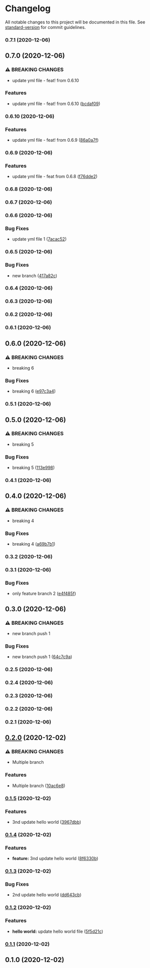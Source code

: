 # Changelog

All notable changes to this project will be documented in this file. See [standard-version](https://github.com/conventional-changelog/standard-version) for commit guidelines.

### 0.7.1 (2020-12-06)

## 0.7.0 (2020-12-06)


### ⚠ BREAKING CHANGES

* update yml file - feat! from 0.6.10

### Features

* update yml file - feat! from 0.6.10 ([bcdaf09](https://github.com/murad357/java-maven-standard-version-sample-master/commit/bcdaf090fb2b8e4b1edfadb6ffd6efbc1286bd44))

### 0.6.10 (2020-12-06)


### Features

* update yml file - feat! from 0.6.9 ([86a0a7f](https://github.com/murad357/java-maven-standard-version-sample-master/commit/86a0a7f1cf837028e69758381b521da4cd9bf841))

### 0.6.9 (2020-12-06)


### Features

* update yml file - feat from 0.6.8 ([f76dde2](https://github.com/murad357/java-maven-standard-version-sample-master/commit/f76dde26cc8c9e6bf79a763b51a794501a43bd66))

### 0.6.8 (2020-12-06)

### 0.6.7 (2020-12-06)

### 0.6.6 (2020-12-06)

### Bug Fixes

* update yml file 1 ([7acac52](https://github.com/murad357/java-maven-standard-version-sample-master/commit/7acac5265db0076ea8ee4bc873fcc6eb9e82b427))

### 0.6.5 (2020-12-06)


### Bug Fixes

* new branch ([417a82c](https://github.com/murad357/java-maven-standard-version-sample-master/commit/417a82cd35a590fa761beb0480b5f950a8c04b3e))

### 0.6.4 (2020-12-06)

### 0.6.3 (2020-12-06)

### 0.6.2 (2020-12-06)

### 0.6.1 (2020-12-06)

## 0.6.0 (2020-12-06)


### ⚠ BREAKING CHANGES

* breaking 6

### Bug Fixes

* breaking 6 ([e97c3a4](https://github.com/murad357/java-maven-standard-version-sample-master/commit/e97c3a47179ce73777aee7b690776eff13414d51))

### 0.5.1 (2020-12-06)

## 0.5.0 (2020-12-06)


### ⚠ BREAKING CHANGES

* breaking 5

### Bug Fixes

* breaking 5 ([113e998](https://github.com/murad357/java-maven-standard-version-sample-master/commit/113e99881a201bdeaab90aa06f74a4df6eead558))

### 0.4.1 (2020-12-06)

## 0.4.0 (2020-12-06)


### ⚠ BREAKING CHANGES

* breaking 4

### Bug Fixes

* breaking 4 ([a69b7b1](https://github.com/murad357/java-maven-standard-version-sample-master/commit/a69b7b133b0c59c15d97caed7756806d7331ddfe))

### 0.3.2 (2020-12-06)

### 0.3.1 (2020-12-06)


### Bug Fixes

* only feature branch 2 ([e4f485f](https://github.com/murad357/java-maven-standard-version-sample-master/commit/e4f485fd3a38b2f8d82718a3b4109c78f3d0e0e1))

## 0.3.0 (2020-12-06)


### ⚠ BREAKING CHANGES

* new branch push 1

### Bug Fixes

* new branch push 1 ([64c7c9a](https://github.com/murad357/java-maven-standard-version-sample-master/commit/64c7c9a1360334204782ba0ee6bce015d6b78396))

### 0.2.5 (2020-12-06)

### 0.2.4 (2020-12-06)

### 0.2.3 (2020-12-06)

### 0.2.2 (2020-12-06)

### 0.2.1 (2020-12-06)

## [0.2.0](https://github.com/murad357/java-maven-standard-version-sample-master/compare/v0.1.5...v0.2.0) (2020-12-02)


### ⚠ BREAKING CHANGES

* Multiple branch

### Features

* Multiple branch ([10ac6e8](https://github.com/murad357/java-maven-standard-version-sample-master/commit/10ac6e800c6e473d54b895c4748ee155a7ca6b7c))

### [0.1.5](https://github.com/murad357/java-maven-standard-version-sample-master/compare/v0.1.4...v0.1.5) (2020-12-02)


### Features

* 3nd update hello world ([3967dbb](https://github.com/murad357/java-maven-standard-version-sample-master/commit/3967dbb21c9b55f6186b1f4c263075d1f4c2d80f))

### [0.1.4](https://github.com/murad357/java-maven-standard-version-sample-master/compare/v0.1.3...v0.1.4) (2020-12-02)


### Features

* **feature:** 3nd update hello world ([8f6330b](https://github.com/murad357/java-maven-standard-version-sample-master/commit/8f6330b47bd1967fecbf1f191be099267983ce8e))

### [0.1.3](https://github.com/murad357/java-maven-standard-version-sample-master/compare/v0.1.2...v0.1.3) (2020-12-02)


### Bug Fixes

* 2nd update hello world ([dd643cb](https://github.com/murad357/java-maven-standard-version-sample-master/commit/dd643cbfe5e1af8640a03a75e7e7f693593ca194))

### [0.1.2](https://github.com/murad357/java-maven-standard-version-sample-master/compare/v0.1.1...v0.1.2) (2020-12-02)


### Features

* **hello world:** update hello world file ([5f5d21c](https://github.com/murad357/java-maven-standard-version-sample-master/commit/5f5d21cec43f5119c4cff538923cf25608c98b5b))

### [0.1.1](https://github.com/murad357/java-maven-standard-version-sample-master/compare/v0.1.0...v0.1.1) (2020-12-02)

## 0.1.0 (2020-12-02)
